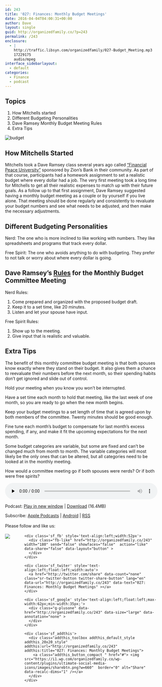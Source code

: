 ```yaml
---
id: 243
title: '027: Finances: Monthly Budget Meetings'
date: 2016-04-04T04:00:31+00:00
author: Dave
layout: single
guid: http://organizedfamily.co/?p=243
permalink: /243
enclosure:
  - |
    http://traffic.libsyn.com/organizedfamily/027-Budget_Meeting.mp3
    17229175
    audio/mpeg
interface_sidebarlayout:
  - default
categories:
  - Finance
  - podcast
---
```

## Topics

  1. How Mitchells started
  2. Different Budgeting Personalities
  3. Dave Ramsey Monthly Budget Meeting Rules
  4. Extra Tips

<img src="https://i0.wp.com/organizedfamily.co/wp-content/uploads/2016/04/budget.jpg?w=660" alt="budget" data-recalc-dims="1" /> 

## How Mitchells Started

Mitchells took a Dave Ramsey class several years ago called [&#8220;Financial Peace University&#8221;](http://www.daveramsey.com/fpu/) sponsored by Zion&#8217;s Bank in their community. As part of that course, participants had a homework assignment to set a realistic budget where every dollar had a job. The very first meeting took a long time for Mitchells to get all their realistic expenses to match up with their future goals. As a follow up to that first assignment, Dave Ramsey suggested having a monthly budget meeting as a couple or by yourself if you live alone. That meeting should be done regularly and consistently to revaluate your budget numbers and see what needs to be adjusted, and then make the necessary adjustments.

## Different Budgeting Personalities

Nerd: The one who is more inclined to like working with numbers. They like spreadsheets and programs that track every dollar.

Free Spirit: The one who avoids anything to do with budgeting. They prefer to not talk or worry about where every dollar is going.

## Dave Ramsey&#8217;s [Rules](http://myasburychurch.org/fpu/forms/PDF/budget_committee_rules.pdf) for the Monthly Budget Committee Meeting

Nerd Rules:

  1. Come prepared and organized with the proposed budget draft.
  2. Keep it to a set time, like 20 minutes.
  3. Listen and let your spouse have input.

Free Spirit Rules:

  1. Show up to the meeting.
  2. Give input that is realistic and valuable.

## Extra Tips

The benefit of this monthly committee budget meeting is that both spouses know exactly where they stand on their budget. It also gives them a chance to reevaluate their numbers before the next month, so their spending habits don&#8217;t get ignored and slide out of control.

Hold your meeting when you know you won&#8217;t be interrupted.

Have a set time each month to hold that meeting, like the last week of one month, so you are ready to go when the new month begins.

Keep your budget meetings to a set length of time that is agreed upon by both members of the committee. Twenty minutes should be good enough.

Fine tune each month&#8217;s budget to compensate for last month&#8217;s excess spending, if any, and make it fit the upcoming expectations for the next month.

Some budget categories are variable, but some are fixed and can&#8217;t be changed much from month to month. The variable categories will most likely be the only ones that can be altered, but all categories need to be looked at in the monthly meeting.

How would a committee meeting go if both spouses were nerds? Or if both were free spirits?

<div class="powerpress_player" id="powerpress_player_5349">
  <audio class="wp-audio-shortcode" id="audio-243-29" preload="none" style="width: 100%;" controls="controls"><source type="audio/mpeg" src="http://traffic.libsyn.com/organizedfamily/027-Budget_Meeting.mp3?_=29" /><a href="http://traffic.libsyn.com/organizedfamily/027-Budget_Meeting.mp3">http://traffic.libsyn.com/organizedfamily/027-Budget_Meeting.mp3</a></audio>
</div>

<p class="powerpress_links powerpress_links_mp3">
  Podcast: <a href="http://traffic.libsyn.com/organizedfamily/027-Budget_Meeting.mp3" class="powerpress_link_pinw" target="_blank" title="Play in new window" onclick="return powerpress_pinw('http://organizedfamily.co/?powerpress_pinw=243-podcast');" rel="nofollow">Play in new window</a> | <a href="http://traffic.libsyn.com/organizedfamily/027-Budget_Meeting.mp3" class="powerpress_link_d" title="Download" rel="nofollow" download="027-Budget_Meeting.mp3">Download</a> (16.4MB)
</p>

<p class="powerpress_links powerpress_subscribe_links">
  Subscribe: <a href="https://itunes.apple.com/us/podcast/organized-family/id1047979605?mt=2&ls=1#episodeGuid=http%3A%2F%2Forganizedfamily.co%2F%3Fp%3D243" class="powerpress_link_subscribe powerpress_link_subscribe_itunes" title="Subscribe on Apple Podcasts" rel="nofollow">Apple Podcasts</a> | <a href="http://subscribeonandroid.com/organizedfamily.co/feed/podcast" class="powerpress_link_subscribe powerpress_link_subscribe_android" title="Subscribe on Android" rel="nofollow">Android</a> | <a href="http://organizedfamily.co/feed/podcast" class="powerpress_link_subscribe powerpress_link_subscribe_rss" title="Subscribe via RSS" rel="nofollow">RSS</a>
</p>

<div class='sfsi_Sicons' style='width: 100%; display: inline-block; vertical-align: middle; text-align:left'>
  <div style='margin:0px 8px 0px 0px; line-height: 24px'>
    <span>Please follow and like us:</span>
  </div>
  
  <div class='sfsi_socialwpr'>
    <div class='sf_subscrbe' style='text-align:left;float:left;width:64px'>
      <a href="http://www.specificfeeds.com/widget/emailsubscribe/MTc5ODgx/OA==/" target="_blank"><img src="https://i2.wp.com/organizedfamily.co/wp-content/plugins/ultimate-social-media-icons/images/follow_subscribe.png?w=660" data-recalc-dims="1" /></a>
    </div>
    
    <div class='sf_fb' style='text-align:left;width:52px'>
      <div class="fb-like" href="http://organizedfamily.co/243" width="180" send="false" showfaces="false"  action="like" data-share="false" data-layout="button" >
      </div>
    </div>
    
    <div class='sf_twiter' style='text-align:left;float:left;width:auto'>
      <a href="http://twitter.com/share" data-count="none" class="sr-twitter-button twitter-share-button" lang="en" data-url="http://organizedfamily.co/243" data-text="027: Finances: Monthly Budget Meetings" ></a>
    </div>
    
    <div class='sf_google' style='text-align:left;float:left;max-width:62px;min-width:35px;'>
      <div class="g-plusone" data-href="http://organizedfamily.co/243" data-size="large" data-annotation="none" >
      </div>
    </div>
    
    <div class='sf_addthis'>
      <div class="addthis_toolbox addthis_default_style addthis_20x20_style" addthis:url="http://organizedfamily.co/243" addthis:title="027: Finances: Monthly Budget Meetings">
        <a class="addthis_button_compact " href="#"> <img src="https://i1.wp.com/organizedfamily.co/wp-content/plugins/ultimate-social-media-icons/images/sharebtn.png?w=660"  border="0" alt="Share" data-recalc-dims="1" /></a>
      </div>
    </div>
  </div>
</div>